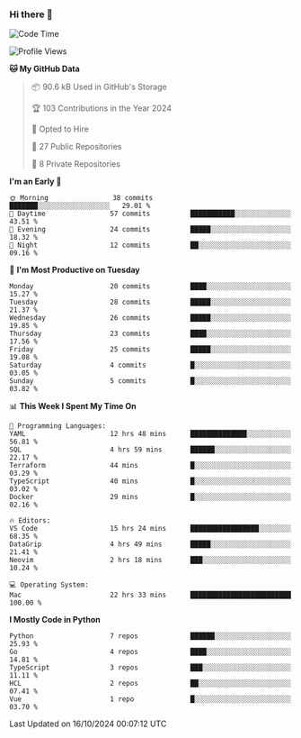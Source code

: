 ### Hi there 👋
<!--![visitors](https://visitor-badge.glitch.me/badge?page_id=d0zingcat)-->
<!--
**d0zingcat/d0zingcat** is a ✨ _special_ ✨ repository because its `README.md` (this file) appears on your GitHub profile.

Here are some ideas to get you started:

- 🔭 I’m currently working on ...
- 🌱 I’m currently learning ...
- 👯 I’m looking to collaborate on ...
- 🤔 I’m looking for help with ...
- 💬 Ask me about ...
- 📫 How to reach me: ...
- 😄 Pronouns: ...
- ⚡ Fun fact: ...
-->
<!--START_SECTION:waka-->
![Code Time](http://img.shields.io/badge/Code%20Time-3%2C842%20hrs%2024%20mins-blue)

![Profile Views](http://img.shields.io/badge/Profile%20Views-0-blue)

**🐱 My GitHub Data** 

> 📦 90.6 kB Used in GitHub's Storage 
 > 
> 🏆 103 Contributions in the Year 2024
 > 
> 💼 Opted to Hire
 > 
> 📜 27 Public Repositories 
 > 
> 🔑 8 Private Repositories 
 > 
**I'm an Early 🐤** 

```text
🌞 Morning                38 commits          ███████░░░░░░░░░░░░░░░░░░   29.01 % 
🌆 Daytime                57 commits          ███████████░░░░░░░░░░░░░░   43.51 % 
🌃 Evening                24 commits          █████░░░░░░░░░░░░░░░░░░░░   18.32 % 
🌙 Night                  12 commits          ██░░░░░░░░░░░░░░░░░░░░░░░   09.16 % 
```
📅 **I'm Most Productive on Tuesday** 

```text
Monday                   20 commits          ████░░░░░░░░░░░░░░░░░░░░░   15.27 % 
Tuesday                  28 commits          █████░░░░░░░░░░░░░░░░░░░░   21.37 % 
Wednesday                26 commits          █████░░░░░░░░░░░░░░░░░░░░   19.85 % 
Thursday                 23 commits          ████░░░░░░░░░░░░░░░░░░░░░   17.56 % 
Friday                   25 commits          █████░░░░░░░░░░░░░░░░░░░░   19.08 % 
Saturday                 4 commits           █░░░░░░░░░░░░░░░░░░░░░░░░   03.05 % 
Sunday                   5 commits           █░░░░░░░░░░░░░░░░░░░░░░░░   03.82 % 
```


📊 **This Week I Spent My Time On** 

```text
💬 Programming Languages: 
YAML                     12 hrs 48 mins      ██████████████░░░░░░░░░░░   56.81 % 
SQL                      4 hrs 59 mins       ██████░░░░░░░░░░░░░░░░░░░   22.17 % 
Terraform                44 mins             █░░░░░░░░░░░░░░░░░░░░░░░░   03.29 % 
TypeScript               40 mins             █░░░░░░░░░░░░░░░░░░░░░░░░   03.02 % 
Docker                   29 mins             █░░░░░░░░░░░░░░░░░░░░░░░░   02.16 % 

🔥 Editors: 
VS Code                  15 hrs 24 mins      █████████████████░░░░░░░░   68.35 % 
DataGrip                 4 hrs 49 mins       █████░░░░░░░░░░░░░░░░░░░░   21.41 % 
Neovim                   2 hrs 18 mins       ███░░░░░░░░░░░░░░░░░░░░░░   10.24 % 

💻 Operating System: 
Mac                      22 hrs 33 mins      █████████████████████████   100.00 % 
```

**I Mostly Code in Python** 

```text
Python                   7 repos             ██████░░░░░░░░░░░░░░░░░░░   25.93 % 
Go                       4 repos             ████░░░░░░░░░░░░░░░░░░░░░   14.81 % 
TypeScript               3 repos             ███░░░░░░░░░░░░░░░░░░░░░░   11.11 % 
HCL                      2 repos             ██░░░░░░░░░░░░░░░░░░░░░░░   07.41 % 
Vue                      1 repo              █░░░░░░░░░░░░░░░░░░░░░░░░   03.70 % 
```




 Last Updated on 16/10/2024 00:07:12 UTC
<!--END_SECTION:waka-->

